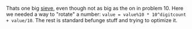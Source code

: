 Thats one big [sieve](http://en.wikipedia.org/wiki/Sieve_of_Eratosthenes), even though not as big as the on in problem 10.
Here we needed a way to "rotate" a number: `value = value%10 * 10^digitcount + value/10`. The rest is standard befunge stuff and trying to optimize it.
